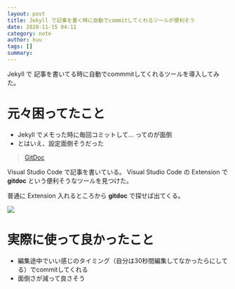 ```yaml
---
layout: post
title: Jekyll で記事を書く時に自動でcommitしてくれるツールが便利そう
date: 2020-11-15 04:11
category: note
author: kuu
tags: []
summary: 
---
```


Jekyll で 記事を書いてる時に自動でcommmitしてくれるツールを導入してみた。

# 元々困ってたこと
- Jekyll でメモった時に毎回コミットして... ってのが面倒
- とはいえ、設定面倒そうだった

>[GitDoc](https://github.com/vsls-contrib/gitdoc)

Visual Studio Code で記事を書いている。 Visual Studio Code の Extension で **gitdoc** という便利そうなツールを見つけた。

普通に Extension 入れるところから **gitdoc** で探せば出てくる。

![](https://user-images.githubusercontent.com/116461/79521572-5a3bfe00-800e-11ea-83a0-8e125122fa8f.gif)

# 実際に使って良かったこと
- 編集途中でいい感じのタイミング（自分は30秒間編集してなかったらにしてる）でcommitしてくれる
- 面倒さが減って良さそう